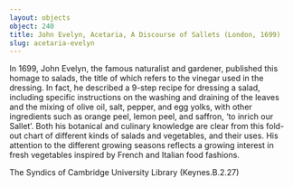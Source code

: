 ```yaml
---
layout: objects
object: 240
title: John Evelyn, Acetaria, A Discourse of Sallets (London, 1699)
slug: acetaria-evelyn
---
```


In 1699, John Evelyn, the famous naturalist and gardener, published this homage to salads, the title of which refers to the vinegar used  in the dressing. In fact, he described a 9-step recipe for dressing a salad, including specific instructions on the washing and draining of the leaves and the mixing of olive oil, salt, pepper, and egg yolks, with other ingredients such as orange peel, lemon peel, and saffron, ‘to inrich our Sallet’. Both his botanical and culinary knowledge are clear from this fold-out chart of different kinds of salads and vegetables,  and their uses. His attention to the different  growing seasons reflects a growing interest in fresh vegetables inspired by French and Italian food fashions.  

The Syndics of Cambridge University Library (Keynes.B.2.27)
